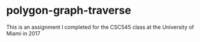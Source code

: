 # polygon-graph-traverse
This is an assignment I completed for the CSC545 class at the University of Miami in 2017
